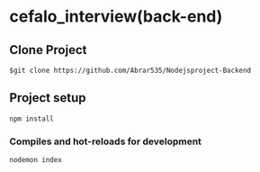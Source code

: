 # cefalo_interview(back-end)

## Clone Project
```
$git clone https://github.com/Abrar535/Nodejsproject-Backend
```

## Project setup
```
npm install
```

### Compiles and hot-reloads for development
```
nodemon index
```
